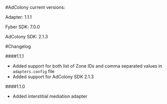 #AdColony current versions:

Adapter: 1.1.1

Fyber SDK: 7.0.0

AdColony SDK: 2.1.3

#Changelog

####1.1.1

- Added support for both list of Zone IDs and comma separated values in `adapters.config` file
- Added support for AdColony SDK 2.1.3

####1.1.0

- Added interstitial mediation adapter

